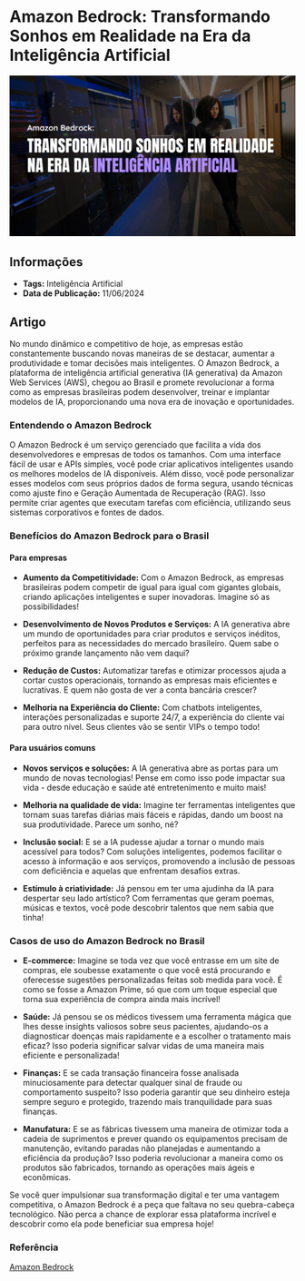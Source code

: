 # Amazon Bedrock: Transformando Sonhos em Realidade na Era da Inteligência Artificial

![Thumbnail](.github/thumbnail.png)

## Informações

- **Tags:** Inteligência Artificial
- **Data de Publicação:** 11/06/2024

## Artigo

No mundo dinâmico e competitivo de hoje, as empresas estão constantemente buscando novas maneiras de se destacar, aumentar a produtividade e tomar decisões mais inteligentes. O Amazon Bedrock, a plataforma de inteligência artificial generativa (IA generativa) da Amazon Web Services (AWS), chegou ao Brasil e promete revolucionar a forma como as empresas brasileiras podem desenvolver, treinar e implantar modelos de IA, proporcionando uma nova era de inovação e oportunidades.

### Entendendo o Amazon Bedrock

O Amazon Bedrock é um serviço gerenciado que facilita a vida dos desenvolvedores e empresas de todos os tamanhos. Com uma interface fácil de usar e APIs simples, você pode criar aplicativos inteligentes usando os melhores modelos de IA disponíveis. Além disso, você pode personalizar esses modelos com seus próprios dados de forma segura, usando técnicas como ajuste fino e Geração Aumentada de Recuperação (RAG). Isso permite criar agentes que executam tarefas com eficiência, utilizando seus sistemas corporativos e fontes de dados.

### Benefícios do Amazon Bedrock para o Brasil

#### Para empresas

- **Aumento da Competitividade:** Com o Amazon Bedrock, as empresas brasileiras podem competir de igual para igual com gigantes globais, criando aplicações inteligentes e super inovadoras. Imagine só as possibilidades!

- **Desenvolvimento de Novos Produtos e Serviços:** A IA generativa abre um mundo de oportunidades para criar produtos e serviços inéditos, perfeitos para as necessidades do mercado brasileiro. Quem sabe o próximo grande lançamento não vem daqui?

- **Redução de Custos:** Automatizar tarefas e otimizar processos ajuda a cortar custos operacionais, tornando as empresas mais eficientes e lucrativas. E quem não gosta de ver a conta bancária crescer?

- **Melhoria na Experiência do Cliente:** Com chatbots inteligentes, interações personalizadas e suporte 24/7, a experiência do cliente vai para outro nível. Seus clientes vão se sentir VIPs o tempo todo!

#### Para usuários comuns

- **Novos serviços e soluções:** A IA generativa abre as portas para um mundo de novas tecnologias! Pense em como isso pode impactar sua vida - desde educação e saúde até entretenimento e muito mais!

- **Melhoria na qualidade de vida:** Imagine ter ferramentas inteligentes que tornam suas tarefas diárias mais fáceis e rápidas, dando um boost na sua produtividade. Parece um sonho, né?

- **Inclusão social:** E se a IA pudesse ajudar a tornar o mundo mais acessível para todos? Com soluções inteligentes, podemos facilitar o acesso à informação e aos serviços, promovendo a inclusão de pessoas com deficiência e aquelas que enfrentam desafios extras.

- **Estímulo à criatividade:** Já pensou em ter uma ajudinha da IA para despertar seu lado artístico? Com ferramentas que geram poemas, músicas e textos, você pode descobrir talentos que nem sabia que tinha!

### Casos de uso do Amazon Bedrock no Brasil

- **E-commerce:** Imagine se toda vez que você entrasse em um site de compras, ele soubesse exatamente o que você está procurando e oferecesse sugestões personalizadas feitas sob medida para você. É como se fosse a Amazon Prime, só que com um toque especial que torna sua experiência de compra ainda mais incrível!

- **Saúde:** Já pensou se os médicos tivessem uma ferramenta mágica que lhes desse insights valiosos sobre seus pacientes, ajudando-os a diagnosticar doenças mais rapidamente e a escolher o tratamento mais eficaz? Isso poderia significar salvar vidas de uma maneira mais eficiente e personalizada!

- **Finanças:** E se cada transação financeira fosse analisada minuciosamente para detectar qualquer sinal de fraude ou comportamento suspeito? Isso poderia garantir que seu dinheiro esteja sempre seguro e protegido, trazendo mais tranquilidade para suas finanças.

- **Manufatura:** E se as fábricas tivessem uma maneira de otimizar toda a cadeia de suprimentos e prever quando os equipamentos precisam de manutenção, evitando paradas não planejadas e aumentando a eficiência da produção? Isso poderia revolucionar a maneira como os produtos são fabricados, tornando as operações mais ágeis e econômicas.

Se você quer impulsionar sua transformação digital e ter uma vantagem competitiva, o Amazon Bedrock é a peça que faltava no seu quebra-cabeça tecnológico. Não perca a chance de explorar essa plataforma incrível e descobrir como ela pode beneficiar sua empresa hoje!

### Referência

[Amazon Bedrock](https://aws.amazon.com/bedrock/)
